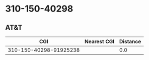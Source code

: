 # 310-150-40298
## AT&T


| CGI | Nearest CGI | Distance |
|-----|-------------|----------|
| 310-150-40298-91925238 |  | 0.0 |
